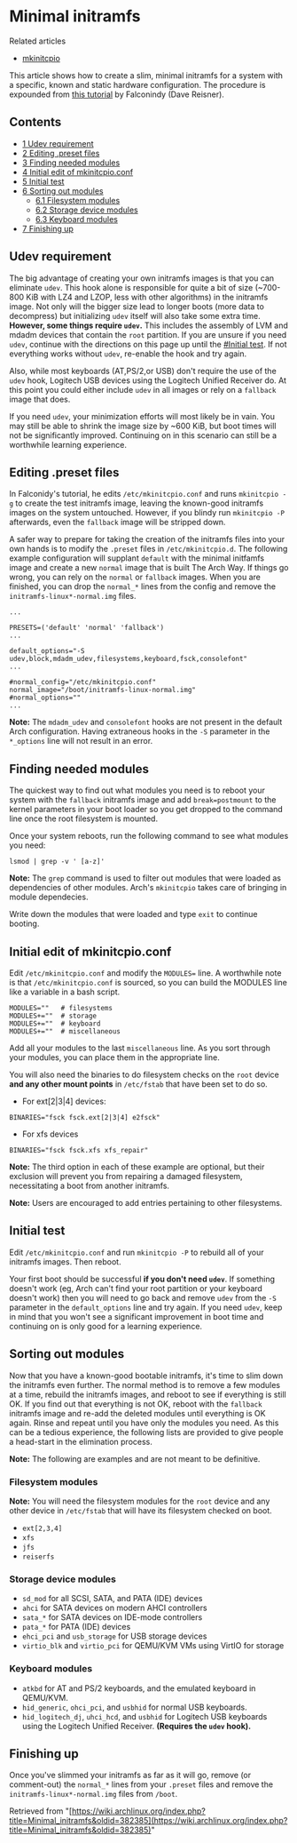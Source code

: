 # Minimal initramfs

Related articles

*   [mkinitcpio](/index.php/Mkinitcpio "Mkinitcpio")

This article shows how to create a slim, minimal initramfs for a system with a specific, known and static hardware configuration. The procedure is expounded from [this tutorial](http://blog.falconindy.com/articles/optmizing-bootup-with-mkinitcpio.html) by Falconindy (Dave Reisner).

## Contents

*   [1 Udev requirement](#Udev_requirement)
*   [2 Editing .preset files](#Editing_.preset_files)
*   [3 Finding needed modules](#Finding_needed_modules)
*   [4 Initial edit of mkinitcpio.conf](#Initial_edit_of_mkinitcpio.conf)
*   [5 Initial test](#Initial_test)
*   [6 Sorting out modules](#Sorting_out_modules)
    *   [6.1 Filesystem modules](#Filesystem_modules)
    *   [6.2 Storage device modules](#Storage_device_modules)
    *   [6.3 Keyboard modules](#Keyboard_modules)
*   [7 Finishing up](#Finishing_up)

## Udev requirement

The big advantage of creating your own initramfs images is that you can eliminate `udev`. This hook alone is responsible for quite a bit of size (~700-800 KiB with LZ4 and LZOP, less with other algorithms) in the initramfs image. Not only will the bigger size lead to longer boots (more data to decompress) but initializing `udev` itself will also take some extra time. **However, some things require `udev`.** This includes the assembly of LVM and mdadm devices that contain the `root` partition. If you are unsure if you need `udev`, continue with the directions on this page up until the [#Initial test](#Initial_test). If not everything works without `udev`, re-enable the hook and try again.

Also, while most keyboards (AT,PS/2,or USB) don't require the use of the `udev` hook, Logitech USB devices using the Logitech Unified Receiver do. At this point you could either include `udev` in all images or rely on a `fallback` image that does.

If you need `udev`, your minimization efforts will most likely be in vain. You may still be able to shrink the image size by ~600 KiB, but boot times will not be significantly improved. Continuing on in this scenario can still be a worthwhile learning experience.

## Editing .preset files

In Falconidy's tutorial, he edits `/etc/mkinitcpio.conf` and runs `mkinitcpio -g` to create the test initramfs image, leaving the known-good initramfs images on the system untouched. However, if you blindy run `mkinitcpio -P` afterwards, even the `fallback` image will be stripped down.

A safer way to prepare for taking the creation of the initramfs files into your own hands is to modify the `.preset` files in `/etc/mkinitcpio.d`. The following example configuration will supplant `default` with the minimal initfamfs image and create a new `normal` image that is built The Arch Way. If things go wrong, you can rely on the `normal` or `fallback` images. When you are finished, you can drop the `normal_*` lines from the config and remove the `initramfs-linux*-normal.img` files.

```
...

PRESETS=('default' 'normal' 'fallback')
...

default_options="-S udev,block,mdadm_udev,filesystems,keyboard,fsck,consolefont"
...

#normal_config="/etc/mkinitcpio.conf"
normal_image="/boot/initramfs-linux-normal.img"
#normal_options=""
...

```

**Note:** The `mdadm_udev` and `consolefont` hooks are not present in the default Arch configuration. Having extraneous hooks in the `-S` parameter in the `*_options` line will not result in an error.

## Finding needed modules

The quickest way to find out what modules you need is to reboot your system with the `fallback` initramfs image and add `break=postmount` to the kernel parameters in your boot loader so you get dropped to the command line once the root filesystem is mounted.

Once your system reboots, run the following command to see what modules you need:

```
lsmod | grep -v ' [a-z]'

```

**Note:** The `grep` command is used to filter out modules that were loaded as dependencies of other modules. Arch's `mkinitcpio` takes care of bringing in module dependecies.

Write down the modules that were loaded and type `exit` to continue booting.

## Initial edit of mkinitcpio.conf

Edit `/etc/mkinitcpio.conf` and modify the `MODULES=` line. A worthwhile note is that `/etc/mkinitcpio.conf` is sourced, so you can build the MODULES line like a variable in a bash script.

```
MODULES=""   # filesystems
MODULES+=""  # storage
MODULES+=""  # keyboard
MODULES+=""  # miscellaneous

```

Add all your modules to the last `miscellaneous` line. As you sort through your modules, you can place them in the appropriate line.

You will also need the binaries to do filesystem checks on the `root` device **and any other mount points** in `/etc/fstab` that have been set to do so.

*   For ext[2|3|4] devices:

```
BINARIES="fsck fsck.ext[2|3|4] e2fsck"

```

*   For xfs devices

```
BINARIES="fsck fsck.xfs xfs_repair"

```

**Note:** The third option in each of these example are optional, but their exclusion will prevent you from repairing a damaged filesystem, necessitating a boot from another initramfs.

**Note:** Users are encouraged to add entries pertaining to other filesystems.

## Initial test

Edit `/etc/mkinitcpio.conf` and run `mkinitcpio -P` to rebuild all of your initramfs images. Then reboot.

Your first boot should be successful **if you don't need `udev`**. If something doesn't work (eg, Arch can't find your root partition or your keyboard doesn't work) then you will need to go back and remove `udev` from the `-S` parameter in the `default_options` line and try again. If you need `udev`, keep in mind that you won't see a significant improvement in boot time and continuing on is only good for a learning experience.

## Sorting out modules

Now that you have a known-good bootable initramfs, it's time to slim down the initramfs even further. The normal method is to remove a few modules at a time, rebuild the initramfs images, and reboot to see if everything is still OK. If you find out that everything is not OK, reboot with the `fallback` initramfs image and re-add the deleted modules until everything is OK again. Rinse and repeat until you have only the modules you need. As this can be a tedious experience, the following lists are provided to give people a head-start in the elimination process.

**Note:** The following are examples and are not meant to be definitive.

### Filesystem modules

**Note:** You will need the filesystem modules for the `root` device and any other device in `/etc/fstab` that will have its filesystem checked on boot.

*   `ext[2,3,4]`
*   `xfs`
*   `jfs`
*   `reiserfs`

### Storage device modules

*   `sd_mod` for all SCSI, SATA, and PATA (IDE) devices
*   `ahci` for SATA devices on modern AHCI controllers
*   `sata_*` for SATA devices on IDE-mode controllers
*   `pata_*` for PATA (IDE) devices
*   `ehci_pci` and `usb_storage` for USB storage devices
*   `virtio_blk` and `virtio_pci` for QEMU/KVM VMs using VirtIO for storage

### Keyboard modules

*   `atkbd` for AT and PS/2 keyboards, and the emulated keyboard in QEMU/KVM.
*   `hid_generic`, `ohci_pci`, and `usbhid` for normal USB keyboards.
*   `hid_logitech_dj`, `uhci_hcd`, and `usbhid` for Logitech USB keyboards using the Logitech Unified Receiver. **(Requires the `udev` hook).**

## Finishing up

Once you've slimmed your initramfs as far as it will go, remove (or comment-out) the `normal_*` lines from your `.preset` files and remove the `initramfs-linux*-normal.img` files from `/boot`.

Retrieved from "[https://wiki.archlinux.org/index.php?title=Minimal_initramfs&oldid=382385](https://wiki.archlinux.org/index.php?title=Minimal_initramfs&oldid=382385)"